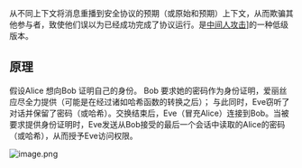 从不同上下文将消息重播到安全协议的预期（或原始和预期）上下文，从而欺骗其他参与者，致使他们误以为已经成功完成了协议运行。是[中间人攻击](中间人攻击.md)]的一种低级版本。

## 原理
假设Alice 想向Bob 证明自己的身份。 Bob 要求她的密码作为身份证明，爱丽丝应尽全力提供（可能是在经过诸如哈希函数的转换之后）； 与此同时，Eve窃听了对话并保留了密码（或哈希）。交换结束后，Eve（冒充Alice）连接到Bob。当被要求提供身份证明时，Eve发送从Bob接受的最后一个会话中读取的Alice的密码（或哈希），从而授予Eve访问权限。

![image.png](https://pic-1257412153.cos.ap-nanjing.myqcloud.com/images/2023/11/26/20231126221855-d67fad.png)
